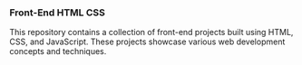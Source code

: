 ### Front-End HTML CSS

This repository contains a collection of front-end projects built using HTML, CSS, and JavaScript. These projects showcase various web development concepts and techniques.
